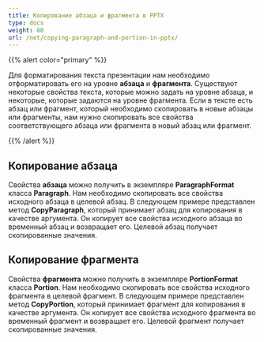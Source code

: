 ```yaml
---
title: Копирование абзаца и фрагмента в PPTX
type: docs
weight: 80
url: /net/copying-paragraph-and-portion-in-pptx/
---
```


{{% alert color="primary" %}} 

Для форматирования текста презентации нам необходимо отформатировать его на уровне **абзаца** и **фрагмента**. Существуют некоторые свойства текста, которые можно задать на уровне абзаца, и некоторые, которые задаются на уровне фрагмента. Если в тексте есть абзац или фрагмент, который необходимо скопировать в новые абзацы или фрагменты, нам нужно скопировать все свойства соответствующего абзаца или фрагмента в новый абзац или фрагмент.

{{% /alert %}} 
## **Копирование абзаца**
Свойства **абзаца** можно получить в экземпляре **ParagraphFormat** класса **Paragraph**. Нам необходимо скопировать все свойства исходного абзаца в целевой абзац. В следующем примере представлен метод **CopyParagraph**, который принимает абзац для копирования в качестве аргумента. Он копирует все свойства исходного абзаца во временный абзац и возвращает его. Целевой абзац получает скопированные значения.

## **Копирование фрагмента**
Свойства **фрагмента** можно получить в экземпляре **PortionFormat** класса **Portion**. Нам необходимо скопировать все свойства исходного фрагмента в целевой фрагмент. В следующем примере представлен метод **CopyPortion**, который принимает фрагмент для копирования в качестве аргумента. Он копирует все свойства исходного фрагмента во временный фрагмент и возвращает его. Целевой фрагмент получает скопированные значения.